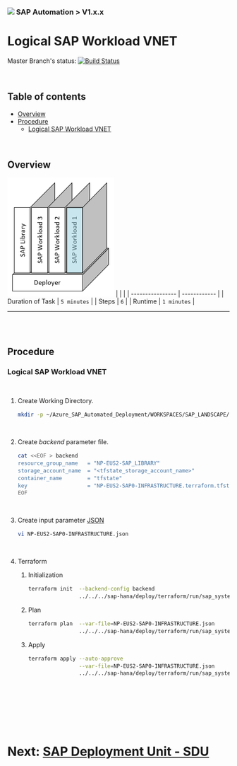 ### <img src="../../../../documentation/SAP_Automation_on_Azure/assets/images/UnicornSAPBlack256x256.png" width="64px"> SAP Automation > V1.x.x <!-- omit in toc -->
# Logical SAP Workload VNET <!-- omit in toc -->

Master Branch's status: [![Build Status](https://dev.azure.com/azuresaphana/Azure-SAP-HANA/_apis/build/status/Azure.sap-hana?branchName=master&api-version=5.1-preview.1)](https://dev.azure.com/azuresaphana/Azure-SAP-HANA/_build/latest?definitionId=6&branchName=master)

<br/>

## Table of contents <!-- omit in toc -->

- [Overview](#overview)
- [Procedure](#procedure)
  - [Logical SAP Workload VNET](#logical-sap-workload-vnet)

<br/>

## Overview

![Block4](assets/Block4.png)
|                  |              |
| ---------------- | ------------ |
| Duration of Task | `5 minutes`  |
| Steps            | `6`          |
| Runtime          | `1 minutes`  |

---

<br/><br/>

## Procedure

### Logical SAP Workload VNET

<br/>

1. Create Working Directory.
    ```bash
    mkdir -p ~/Azure_SAP_Automated_Deployment/WORKSPACES/SAP_LANDSCAPE/NP-EUS2-SAP0-INFRASTRUCTURE; cd $_
    ```

<br/>

2. Create *backend* parameter file.
    ```bash
    cat <<EOF > backend
    resource_group_name   = "NP-EUS2-SAP_LIBRARY"
    storage_account_name  = "<tfstate_storage_account_name>"
    container_name        = "tfstate"
    key                   = "NP-EUS2-SAP0-INFRASTRUCTURE.terraform.tfstate"
    EOF
    ```

<br/>

3. Create input parameter [JSON](templates/NP-EUS2-SAP0-INFRASTRUCTURE.json)
    ```bash
    vi NP-EUS2-SAP0-INFRASTRUCTURE.json
    ```

<br/>

4. Terraform
    1. Initialization
       ```bash
       terraform init  --backend-config backend                                        \
                       ../../../sap-hana/deploy/terraform/run/sap_system/
       ```

    2. Plan
       ```bash
       terraform plan  --var-file=NP-EUS2-SAP0-INFRASTRUCTURE.json                     \
                       ../../../sap-hana/deploy/terraform/run/sap_system/
       ```

    3. Apply
       <br/>
       ```bash
       terraform apply --auto-approve                                                  \
                       --var-file=NP-EUS2-SAP0-INFRASTRUCTURE.json                     \
                       ../../../sap-hana/deploy/terraform/run/sap_system/
       ```

<br/>


<br/><br/><br/><br/>

# Next: [SAP Deployment Unit - SDU](06-sdu.md) <!-- omit in toc -->

